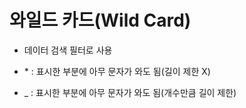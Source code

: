# 와일드 카드(Wild Card)

- 데이터 검색 필터로 사용

- \* : 표시한 부분에 아무 문자가 와도 됨(길이 제한 X)
- \_ : 표시한 부분에 아무 문자가 와도 됨(개수만큼 길이 제한)